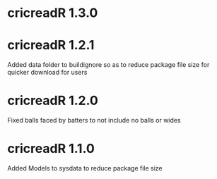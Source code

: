 # cricreadR 1.3.0

# cricreadR 1.2.1
Added data folder to buildignore so as to reduce package file size for quicker download for users

# cricreadR 1.2.0
Fixed balls faced by batters to not include no balls or wides

# cricreadR 1.1.0
Added Models to sysdata to reduce package file size

